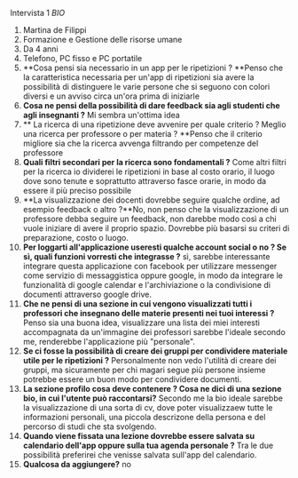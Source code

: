 Intervista 1 
*BIO*
1) Martina de Filippi
2) Formazione e Gestione  delle risorse umane
3) Da 4 anni 
4) Telefono, PC fisso e PC portatile
5) **Cosa pensi sia necessario in un app per le ripetizioni ? **Penso che la caratteristica necessaria per un'app di ripetizioni sia
avere la possibilità di distinguere le varie persone che si seguono con colori diversi e un avviso circa un'ora prima di iniziarle 
6) **Cosa ne pensi della possibilità di dare feedback sia agli studenti che agli insegnanti ?** Mi sembra un'ottima idea
7) ** La ricerca di una ripetizione deve avvenire per quale criterio ? Meglio una ricerca per professore o per materia ? **Penso che 
il criterio migliore sia che la ricerca avvenga filtrando per competenze del professore
8) **Quali filtri secondari per la ricerca sono fondamentali ?** Come altri filtri per la ricerca io dividerei le ripetizioni in base al costo orario,
il luogo dove sono tenute e soprattutto attraverso fasce orarie, in modo da essere il più preciso possibile
9) **La visualizzazione dei docenti dovrebbe seguire qualche ordine, ad esempio feedback o altro ?**No, non penso che la visualizzazione di un professore
debba seguire un feedback, non darebbe modo così a chi vuole iniziare di avere il proprio spazio. Dovrebbe più basarsi su criteri di preparazione, costo o luogo.
10) **Per loggarti all'applicazione useresti qualche account social o no ? Se sì, quali funzioni vorresti che integrasse ?** sì, sarebbe interessante integrare questa
applicazione con facebook per utilizzare messenger come servizio di messaggistica oppure google, in modo da integrare le funzionalità di google calendar e l'archiviazione
o la condivisione di documenti attraverso google drive.
11) **Che ne pensi di una sezione in cui vengono visualizzati tutti i professori che insegnano delle materie presenti nei tuoi interessi ?** Penso sia una buona idea,
visualizzare una lista dei miei interesti accompagnata da un'immagine dei professori sarebbe l'ideale secondo me, renderebbe l'applicazione più "personale".
12) **Se ci fosse la possibilità di creare dei gruppi per condividere materiale utile per le ripetizioni ?** Personalmente non vedo l'utilità di creare dei gruppi, ma sicuramente 
per chi magari segue più persone insieme potrebbe essere un buon modo per condividere documenti.
13) **La sezione profilo cosa deve contenere ? Cosa ne dici di una sezione bio, in cui l'utente può raccontarsi?** Secondo me la bio ideale sarebbe la visualizzazione
di una sorta di cv, dove poter visualizzaew tutte le informazioni personali, una piccola descrizone della persona e del percorso di studi che sta svolgendo.
14) **Quando viene fissata una lezione dovrebbe essere salvata su calendario dell'app oppure sulla tua agenda personale ?** Tra le due possibilità preferirei che 
venisse salvata sull'app del calendario.
15) **Qualcosa da aggiungere?** no